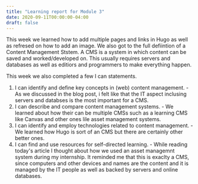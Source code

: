 ```yaml
---
title: "Learning report for Module 3"
date: 2020-09-11T00:00:00-04:00
draft: false
---
```


This week we learned how to add multiple pages and links in Hugo as well as refresed on how to add an image. We also got to the full defiintion of a Content Management Ststem. A CMS is a system in which content can be saved and worked/developed on. This usually requires servers and databases as well as editiors and programmers to make everything happen.

This week we also completed a few I can statements.
1. I can identify and define key concepts in (web) content management. - As we discussed in the blog post, i felt like that the IT aspect inclusing servers and databses is the most important for a CMS.
2. I can describe and compare content management systems. - We learned about how their can be multiple CMSs such as a learning CMS like Canvas and other ones lile asset management systems.
3. I can identify and employ technologies related to content management. - We learned how Hugo is sort of an CMS but there are certainly other better ones.
4. I can find and use resources for self-directed learning. - While reading today's article I thought about how we used an asset managemnt system during my internship. It reminded me that this is exaclty a CMS, since computers and other devices and names are the content and it is managed by the IT people as well as backed by servers and online databases.



